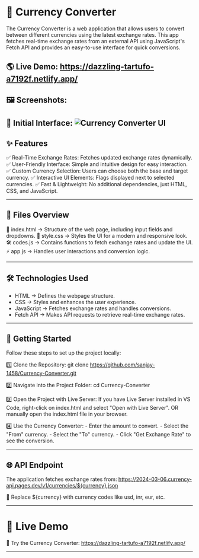 
# 🚀 Currency Converter

The Currency Converter is a web application that allows users to convert between different currencies using the latest exchange rates. 
This app fetches real-time exchange rates from an external API using JavaScript's Fetch API and provides an easy-to-use interface for quick conversions.

## 🌎 Live Demo: https://dazzling-tartufo-a7192f.netlify.app/

## 🖼️ Screenshots:

🔹 Initial Interface:
   ![Currency Converter UI](https://github.com/sanjay-1458/Currency-Converter/assets/121040100/080794e9-e131-428e-93bb-f410d823258a)
------------------------------------------------------------

## ✨ Features

✅ Real-Time Exchange Rates: Fetches updated exchange rates dynamically.
✅ User-Friendly Interface: Simple and intuitive design for easy interaction.
✅ Custom Currency Selection: Users can choose both the base and target currency.
✅ Interactive UI Elements: Flags displayed next to selected currencies.
✅ Fast & Lightweight: No additional dependencies, just HTML, CSS, and JavaScript.

------------------------------------------------------------

## 📂 Files Overview

📜 index.html → Structure of the web page, including input fields and dropdowns.
🎨 style.css → Styles the UI for a modern and responsive look.
🛠️ codes.js → Contains functions to fetch exchange rates and update the UI.
⚡ app.js → Handles user interactions and conversion logic.

------------------------------------------------------------

## 🛠️ Technologies Used

- HTML → Defines the webpage structure.
- CSS → Styles and enhances the user experience.
- JavaScript → Fetches exchange rates and handles conversions.
- Fetch API → Makes API requests to retrieve real-time exchange rates.

------------------------------------------------------------

## 🚀 Getting Started

Follow these steps to set up the project locally:

1️⃣ Clone the Repository:
    git clone https://github.com/sanjay-1458/Currency-Converter.git

2️⃣ Navigate into the Project Folder:
    cd Currency-Converter

3️⃣ Open the Project with Live Server:
    If you have Live Server installed in VS Code, right-click on index.html and select "Open with Live Server".
    OR manually open the index.html file in your browser.

4️⃣ Use the Currency Converter:
    - Enter the amount to convert.
    - Select the "From" currency.
    - Select the "To" currency.
    - Click "Get Exchange Rate" to see the conversion.

------------------------------------------------------------

## 🌐 API Endpoint

The application fetches exchange rates from:
    https://2024-03-06.currency-api.pages.dev/v1/currencies/${currency}.json

🔹 Replace ${currency} with currency codes like usd, inr, eur, etc.

------------------------------------------------------------

# 🚀 Live Demo

🔗 Try the Currency Converter: https://dazzling-tartufo-a7192f.netlify.app/

------------------------------------------------------------

